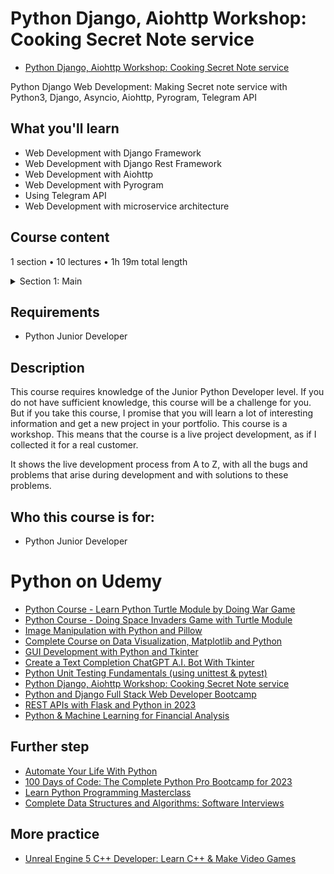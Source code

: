 # Python Django, Aiohttp Workshop: Cooking Secret Note service

- [Python Django, Aiohttp Workshop: Cooking Secret Note service](https://www.udemy.com/course/python-django-workshop-cooking-secret-note-service/)

Python Django Web Development: Making Secret note service with Python3, Django, Asyncio, Aiohttp, Pyrogram, Telegram API

##  What you'll learn
-   Web Development with Django Framework
-   Web Development with Django Rest Framework
-   Web Development with Aiohttp
-   Web Development with Pyrogram
-   Using Telegram API
-   Web Development with microservice architecture

## Course content

1 section • 10 lectures • 1h 19m total length

<details>
  <summary> Section 1: Main </summary>

  -   [1.  Intro](1_Intro.md)
  -   [2.  Install Requirements](2_Install-Requirements.md) 
  -   [3.  Creating Message Model](3_Creating-Message-Model.md)  
  -   [4.  ]()  
  -   [5.  ]()  
  -   [6.  ]()  
  -   [7.  ]()  
  -   [8.  ]()  
  -   [9.  ]()  
  -   [10. ]()  
</details>

##  Requirements

-   Python Junior Developer

##  Description

This course requires knowledge of the Junior Python Developer level. If you do not have sufficient knowledge, this course will be a challenge for you. But if you take this course, I promise that you will learn a lot of interesting information and get a new project in your portfolio. This course is a workshop. This means that the course is a live project development, as if I collected it for a real customer.

It shows the live development process from A to Z, with all the bugs and problems that arise during development and with solutions to these problems.

##  Who this course is for:
-   Python Junior Developer


#  Python on Udemy
-   [Python Course - Learn Python Turtle Module by Doing War Game](Python-Course_Learn-Python-Turtle-Module-by-Doing-War-Game/Readme.md)
-   [Python Course - Doing Space Invaders Game with Turtle Module](Python-Course_Doing-Space-Invaders-Game-with-Turtle-Module/Readme.md)
-   [Image Manipulation with Python and Pillow](Image-Manipulation-with-Python-and-Pillow/Readme.md)  
-   [Complete Course on Data Visualization, Matplotlib and Python](Complete-Course-on-Data-Visualization-Matplotlib-and-Python/Readme.md)  
-   [GUI Development with Python and Tkinter](GUI-Development-with-Python-and-Tkinter/Readme.md)
-   [Create a Text Completion ChatGPT A.I. Bot With Tkinter](https://www.udemy.com/course/create-a-chatgpt-ai-bot-with-tkinter)
-   [Python Unit Testing Fundamentals (using unittest & pytest)](https://www.udemy.com/course/python-unit-testing-fundamentals/)
-   [Python Django, Aiohttp Workshop: Cooking Secret Note service](https://www.udemy.com/course/python-django-workshop-cooking-secret-note-service/#reviews)
-   [Python and Django Full Stack Web Developer Bootcamp](https://www.udemy.com/course/python-and-django-full-stack-web-developer-bootcamp)
-   [REST APIs with Flask and Python in 2023](https://www.udemy.com/course/rest-api-flask-and-python/)
-   [Python & Machine Learning for Financial Analysis](https://www.udemy.com/course/ml-and-python-in-finance-real-cases-and-practical-solutions)

## Further step
-   [Automate Your Life With Python](https://www.udemy.com/course/automate-your-life-with-python)
-   [100 Days of Code: The Complete Python Pro Bootcamp for 2023](https://www.udemy.com/course/100-days-of-code)
-   [Learn Python Programming Masterclass](https://www.udemy.com/course/python-the-complete-python-developer-course/)
-   [Complete Data Structures and Algorithms: Software Interviews](https://www.udemy.com/course/data-structures-and-algorithms-software-interviews)


##  More practice
-   [Unreal Engine 5 C++ Developer: Learn C++ & Make Video Games](https://www.udemy.com/course/unrealcourse/)
